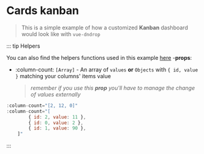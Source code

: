# Cards kanban
> This is a simple example of how a customized **Kanban** dashboard would look like with `vue-dndrop`

<doc-example title="Cards kanban" file="cards-kanban" />

::: tip Helpers

You can also find the helpers functions used in this example [here](/examples/helpers.html)
-**props**:

  - :column-count: `[Array]` - An array of `values` **or** `Objects` with `{ id, value }` matching your columns' items value
     > *remember if you use this **prop** you'll have to manage the change of values externally*
```js
:column-count="[2, 12, 0]"
:column-count="[
        { id: 2, value: 11 },
        { id: 0, value: 2 },
        { id: 1, value: 90 },
    ]"
```

:::